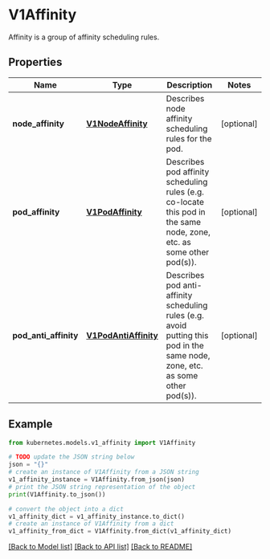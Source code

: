 # V1Affinity

Affinity is a group of affinity scheduling rules.

## Properties

Name | Type | Description | Notes
------------ | ------------- | ------------- | -------------
**node_affinity** | [**V1NodeAffinity**](V1NodeAffinity.md) | Describes node affinity scheduling rules for the pod. | [optional] 
**pod_affinity** | [**V1PodAffinity**](V1PodAffinity.md) | Describes pod affinity scheduling rules (e.g. co-locate this pod in the same node, zone, etc. as some other pod(s)). | [optional] 
**pod_anti_affinity** | [**V1PodAntiAffinity**](V1PodAntiAffinity.md) | Describes pod anti-affinity scheduling rules (e.g. avoid putting this pod in the same node, zone, etc. as some other pod(s)). | [optional] 

## Example

```python
from kubernetes.models.v1_affinity import V1Affinity

# TODO update the JSON string below
json = "{}"
# create an instance of V1Affinity from a JSON string
v1_affinity_instance = V1Affinity.from_json(json)
# print the JSON string representation of the object
print(V1Affinity.to_json())

# convert the object into a dict
v1_affinity_dict = v1_affinity_instance.to_dict()
# create an instance of V1Affinity from a dict
v1_affinity_from_dict = V1Affinity.from_dict(v1_affinity_dict)
```
[[Back to Model list]](../README.md#documentation-for-models) [[Back to API list]](../README.md#documentation-for-api-endpoints) [[Back to README]](../README.md)


